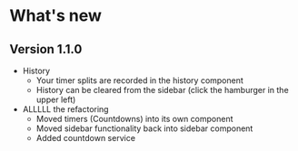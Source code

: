 # What's new

## Version 1.1.0

* History
  * Your timer splits are recorded in the history component
  * History can be cleared from the sidebar (click the hamburger in the upper
    left)
* ALLLLL the refactoring
  * Moved timers (Countdowns) into its own component
  * Moved sidebar functionality back into sidebar component
  * Added countdown service
